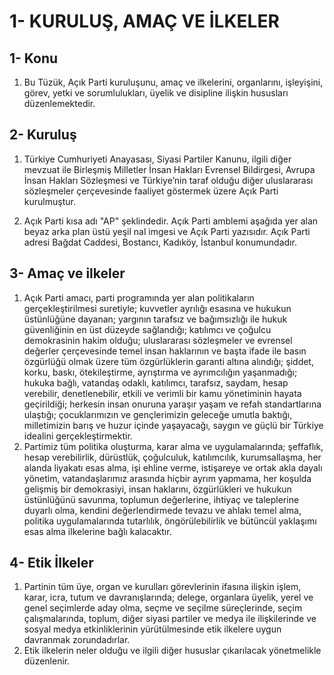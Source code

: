 # 1- KURULUŞ, AMAÇ VE İLKELER

## 1- Konu

1. Bu Tüzük, Açık Parti kuruluşunu, amaç ve ilkelerini, organlarını, işleyişini, görev, yetki ve sorumlulukları, üyelik ve disipline ilişkin hususları düzenlemektedir.

## 2- Kuruluş

1. Türkiye Cumhuriyeti Anayasası, Siyasi Partiler Kanunu, ilgili diğer mevzuat ile Birleşmiş Milletler İnsan Hakları Evrensel Bildirgesi, Avrupa İnsan Hakları Sözleşmesi ve Türkiye’nin taraf olduğu diğer uluslararası sözleşmeler çerçevesinde faaliyet göstermek üzere Açık Parti kurulmuştur.

2. Açık Parti kısa adı "AP" şeklindedir. Açık Parti amblemi aşağıda yer alan beyaz arka plan üstü yeşil nal imgesi ve Açık Parti yazısıdır. Açık Parti adresi Bağdat Caddesi, Bostancı, Kadıköy, İstanbul konumundadır.

## 3- Amaç ve ilkeler
1. Açık Parti amacı, parti programında yer alan politikaların gerçekleştirilmesi suretiyle; kuvvetler ayrılığı esasına ve hukukun üstünlüğüne dayanan; yargının tarafsız ve bağımsızlığı ile hukuk güvenliğinin en üst düzeyde sağlandığı; katılımcı ve çoğulcu demokrasinin hakim olduğu; uluslararası sözleşmeler ve evrensel değerler çerçevesinde temel insan haklarının ve başta ifade ile basın özgürlüğü olmak üzere tüm özgürlüklerin garanti altına alındığı; şiddet, korku, baskı, ötekileştirme, ayrıştırma ve ayrımcılığın yaşanmadığı; hukuka bağlı, vatandaş odaklı, katılımcı, tarafsız, saydam, hesap verebilir, denetlenebilir, etkili ve verimli bir kamu yönetiminin hayata geçirildiği; herkesin insan onuruna yaraşır yaşam ve refah standartlarına ulaştığı; çocuklarımızın ve gençlerimizin geleceğe umutla baktığı, milletimizin barış ve huzur içinde yaşayacağı, saygın ve güçlü bir Türkiye idealini gerçekleştirmektir.
2. Partimiz tüm politika oluşturma, karar alma ve uygulamalarında; şeffaflık, hesap verebilirlik, dürüstlük, çoğulculuk, katılımcılık, kurumsallaşma, her alanda liyakatı esas alma, işi ehline verme, istişareye ve ortak akla dayalı yönetim, vatandaşlarımız arasında hiçbir ayrım yapmama, her koşulda gelişmiş bir demokrasiyi, insan haklarını, özgürlükleri ve hukukun üstünlüğünü savunma,  toplumun değerlerine, ihtiyaç ve taleplerine duyarlı olma, kendini değerlendirmede tevazu ve ahlakı temel alma, politika uygulamalarında tutarlılık, öngörülebilirlik ve bütüncül yaklaşımı esas alma ilkelerine bağlı kalacaktır.

## 4- Etik İlkeler
1. Partinin tüm üye, organ ve kurulları görevlerinin ifasına ilişkin işlem, karar, icra, tutum ve davranışlarında; delege, organlara üyelik, yerel ve genel seçimlerde aday olma, seçme ve seçilme süreçlerinde, seçim çalışmalarında, toplum, diğer siyasi partiler ve medya ile ilişkilerinde ve sosyal medya etkinliklerinin yürütülmesinde etik ilkelere uygun davranmak zorundadırlar.
2. Etik ilkelerin neler olduğu ve ilgili diğer hususlar çıkarılacak yönetmelikle düzenlenir.

